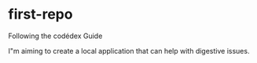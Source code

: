 # first-repo
Following the codédex Guide

I"m aiming to create a local application that  can help with digestive issues.
